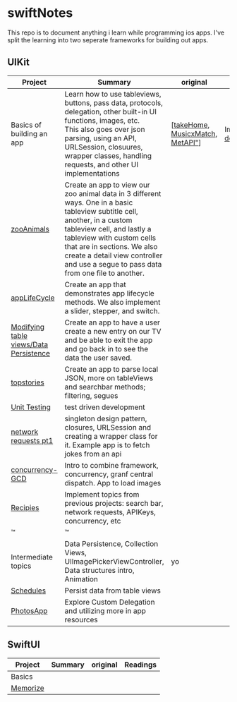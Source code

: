 # swiftNotes

This repo is to document anything i learn while programming ios apps. I've split the learning into two seperate frameworks for building out apps. 

## UIKit
| Project | Summary | original | Readings |
| ----------------------------- | --- | --- | --- |
| Basics of building an app | Learn how to use tableviews, buttons, pass data, protocols, delegation, other built-in UI functions, images, etc.<br> This also goes over json parsing, using an API, URLSession, closuures, wrapper classes, handling requests, and other UI implementations| [<a href="https://github.com/chakane3/takeHome">takeHome</a>, <a href="https://github.com/chakane3/swiftNotes/tree/main/UIKit/part1/MusixMatch">MusicxMatch</a>, <a href="https://github.com/chakane3/MetMobile">MetAPI"</a>] | Important<a href="https://github.com/chakane3/swiftNotes/tree/main/References"> documentation</a> |
|<a href="https://github.com/chakane3/swiftNotes/tree/main/UIKit/part1/zooAnimals">zooAnimals</a> | Create an app to view our zoo animal data in 3 different ways. One in a basic tableview subtitle cell, another, in a custom tableview cell, and lastly a tableview with custom cells that are in sections. We also create a detail view controller and use a segue to pass data from one file to another. |
| <a href="https://github.com/chakane3/swiftNotes/tree/main/UIKit/part1/appLifeCycle">appLifeCycle</a>  | Create an app that demonstrates app lifecycle methods. We also implement a slider, stepper, and switch. |
| <a href="https://github.com/chakane3/swiftNotes/tree/main/UIKit/part1/scheduler">Modifying table views/Data Persistence</a> | Create an app to have a user create a new entry on our TV and be able to exit the app and go back in to see the data the user saved. |
| <a href="https://github.com/chakane3/swiftNotes/tree/main/UIKit/part1/stories">topstories</a> | Create an app to parse local JSON, more on tableViews and searchbar methods; filtering, segues | 
| <a href="https://github.com/chakane3/swiftNotes/tree/main/UIKit/part1/tdd">Unit Testing</a> | test driven development |
|<a href="https://github.com/chakane3/swiftNotes/tree/main/UIKit/part1/getR">network requests pt1</a> | singleton design pattern, closures, URLSession and creating a wrapper class for it. Example app is to fetch jokes from an api |
| <a href="https://github.com/chakane3/swiftNotes/tree/main/UIKit/part1/concurrency">concurrency-GCD</a> | Intro to combine framework, concurrency, granf central dispatch. App to load images |
| <a href="https://github.com/chakane3/swiftNotes/tree/main/UIKit/part1/Recipies">Recipies</a> | Implement topics from previous projects: search bar, network requests, APIKeys, concurrency, etc | |
| ™ | ™ |
| Intermediate topics| Data Persistence, Collection Views, UIImagePickerViewController, Data structures intro, Animation | yo |
|<a href="https://github.com/chakane3/swiftNotes/tree/main/UIKit/part2/Scheduler-2">Schedules</a>|Persist data from table views|
|<a href="https://github.com/chakane3/swiftNotes/tree/main/UIKit/part2/PhotoApp">PhotosApp</a>| Explore Custom Delegation and utilizing more in app resources|

## SwiftUI
| Project | Summary | original | Readings |
| ----------------------------- | --- | --- | --- |
| Basics | | | |
| <a href="SwiftUI/Memorize">Memorize</a>||||